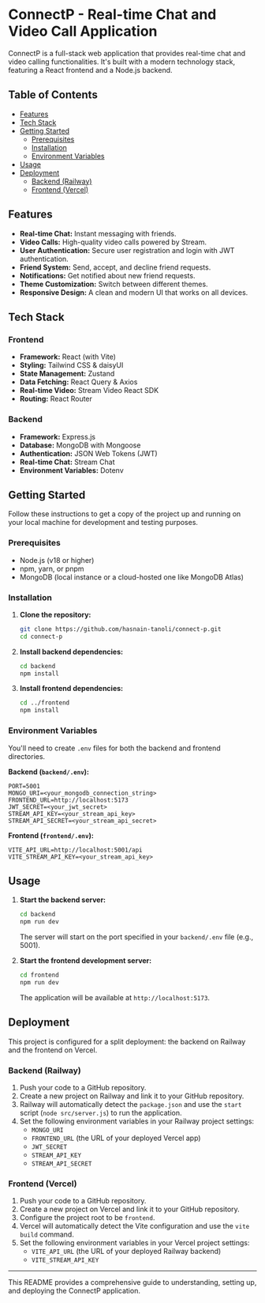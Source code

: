 # ConnectP - Real-time Chat and Video Call Application

ConnectP is a full-stack web application that provides real-time chat and video calling functionalities. It's built with a modern technology stack, featuring a React frontend and a Node.js backend.

## Table of Contents

- [Features](#features)
- [Tech Stack](#tech-stack)
- [Getting Started](#getting-started)
  - [Prerequisites](#prerequisites)
  - [Installation](#installation)
  - [Environment Variables](#environment-variables)
- [Usage](#usage)
- [Deployment](#deployment)
  - [Backend (Railway)](#backend-railway)
  - [Frontend (Vercel)](#frontend-vercel)

## Features

- **Real-time Chat:** Instant messaging with friends.
- **Video Calls:** High-quality video calls powered by Stream.
- **User Authentication:** Secure user registration and login with JWT authentication.
- **Friend System:** Send, accept, and decline friend requests.
- **Notifications:** Get notified about new friend requests.
- **Theme Customization:** Switch between different themes.
- **Responsive Design:** A clean and modern UI that works on all devices.

## Tech Stack

### Frontend

- **Framework:** React (with Vite)
- **Styling:** Tailwind CSS & daisyUI
- **State Management:** Zustand
- **Data Fetching:** React Query & Axios
- **Real-time Video:** Stream Video React SDK
- **Routing:** React Router

### Backend

- **Framework:** Express.js
- **Database:** MongoDB with Mongoose
- **Authentication:** JSON Web Tokens (JWT)
- **Real-time Chat:** Stream Chat
- **Environment Variables:** Dotenv

## Getting Started

Follow these instructions to get a copy of the project up and running on your local machine for development and testing purposes.

### Prerequisites

- Node.js (v18 or higher)
- npm, yarn, or pnpm
- MongoDB (local instance or a cloud-hosted one like MongoDB Atlas)

### Installation

1.  **Clone the repository:**
    ```bash
    git clone https://github.com/hasnain-tanoli/connect-p.git
    cd connect-p
    ```

2.  **Install backend dependencies:**
    ```bash
    cd backend
    npm install
    ```

3.  **Install frontend dependencies:**
    ```bash
    cd ../frontend
    npm install
    ```

### Environment Variables

You'll need to create `.env` files for both the backend and frontend directories.

**Backend (`backend/.env`):**

```env
PORT=5001
MONGO_URI=<your_mongodb_connection_string>
FRONTEND_URL=http://localhost:5173
JWT_SECRET=<your_jwt_secret>
STREAM_API_KEY=<your_stream_api_key>
STREAM_API_SECRET=<your_stream_api_secret>
```

**Frontend (`frontend/.env`):**

```env
VITE_API_URL=http://localhost:5001/api
VITE_STREAM_API_KEY=<your_stream_api_key>
```

## Usage

1.  **Start the backend server:**
    ```bash
    cd backend
    npm run dev
    ```
    The server will start on the port specified in your `backend/.env` file (e.g., 5001).

2.  **Start the frontend development server:**
    ```bash
    cd frontend
    npm run dev
    ```
    The application will be available at `http://localhost:5173`.

## Deployment

This project is configured for a split deployment: the backend on Railway and the frontend on Vercel.

### Backend (Railway)

1.  Push your code to a GitHub repository.
2.  Create a new project on Railway and link it to your GitHub repository.
3.  Railway will automatically detect the `package.json` and use the `start` script (`node src/server.js`) to run the application.
4.  Set the following environment variables in your Railway project settings:
    - `MONGO_URI`
    - `FRONTEND_URL` (the URL of your deployed Vercel app)
    - `JWT_SECRET`
    - `STREAM_API_KEY`
    - `STREAM_API_SECRET`

### Frontend (Vercel)

1.  Push your code to a GitHub repository.
2.  Create a new project on Vercel and link it to your GitHub repository.
3.  Configure the project root to be `frontend`.
4.  Vercel will automatically detect the Vite configuration and use the `vite build` command.
5.  Set the following environment variables in your Vercel project settings:
    - `VITE_API_URL` (the URL of your deployed Railway backend)
    - `VITE_STREAM_API_KEY`

---

This README provides a comprehensive guide to understanding, setting up, and deploying the ConnectP application.

